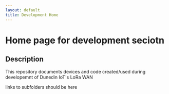 ```yaml
---
layout: default
title: Development Home
---
```



# Home page for development seciotn



## Description
This repository documents devices and code created/used during developemnt of Dunedin IoT's LoRa WAN


links to subfolders should be here


